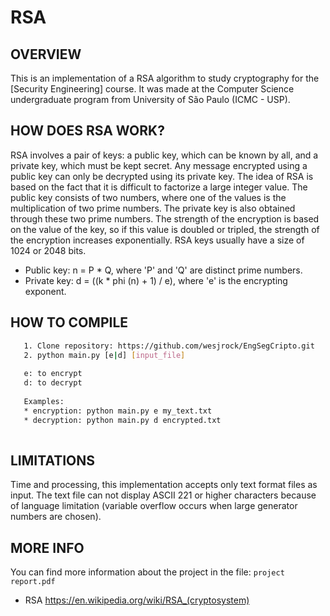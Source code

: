 # RSA

OVERVIEW
--------------------------------------------------
This is an implementation of a RSA algorithm to study cryptography for the [Security Engineering] course. It was made at the Computer Science undergraduate program from University of São Paulo (ICMC - USP).

HOW DOES RSA WORK?
--------------------------------------------------
RSA involves a pair of keys: a public key, which can be known by all, and a private key, which must be kept secret. Any message encrypted using a public key can only be decrypted using its private key.
The idea of RSA is based on the fact that it is difficult to factorize a large integer value. The public key consists of two numbers, where one of the values is the multiplication of two prime numbers. The private key is also obtained through these two prime numbers. The strength of the encryption is based on the value of the key, so if this value is doubled or tripled, the strength of the encryption increases exponentially. RSA keys usually have a size of 1024 or 2048 bits.

* Public key:  n = P * Q, where 'P' and 'Q' are distinct prime numbers.
* Private key: d = ((k * phi (n) + 1) / e), where 'e' is the encrypting exponent.

HOW TO COMPILE
--------------------------------------------------
```bash
   1. Clone repository: https://github.com/wesjrock/EngSegCripto.git
   2. python main.py [e|d] [input_file]
   
   e: to encrypt
   d: to decrypt
   
   Examples:
   * encryption: python main.py e my_text.txt
   * decryption: python main.py d encrypted.txt
   
```

LIMITATIONS
--------------------------------------------------
Time and processing, this implementation accepts only text format files as input. The text file can not display ASCII 221 or higher characters because of language limitation (variable overflow occurs when large generator numbers are chosen).

MORE INFO
--------------------------------------------------
You can find more information about the project in the file:  `project report.pdf`
* RSA <https://en.wikipedia.org/wiki/RSA_(cryptosystem)>
